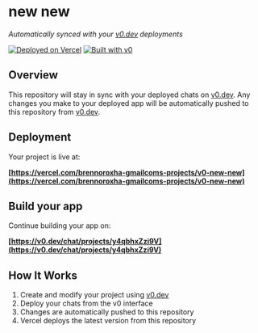 # new new

*Automatically synced with your [v0.dev](https://v0.dev) deployments*

[![Deployed on Vercel](https://img.shields.io/badge/Deployed%20on-Vercel-black?style=for-the-badge&logo=vercel)](https://vercel.com/brennoroxha-gmailcoms-projects/v0-new-new)
[![Built with v0](https://img.shields.io/badge/Built%20with-v0.dev-black?style=for-the-badge)](https://v0.dev/chat/projects/y4qbhxZzi9V)

## Overview

This repository will stay in sync with your deployed chats on [v0.dev](https://v0.dev).
Any changes you make to your deployed app will be automatically pushed to this repository from [v0.dev](https://v0.dev).

## Deployment

Your project is live at:

**[https://vercel.com/brennoroxha-gmailcoms-projects/v0-new-new](https://vercel.com/brennoroxha-gmailcoms-projects/v0-new-new)**

## Build your app

Continue building your app on:

**[https://v0.dev/chat/projects/y4qbhxZzi9V](https://v0.dev/chat/projects/y4qbhxZzi9V)**

## How It Works

1. Create and modify your project using [v0.dev](https://v0.dev)
2. Deploy your chats from the v0 interface
3. Changes are automatically pushed to this repository
4. Vercel deploys the latest version from this repository